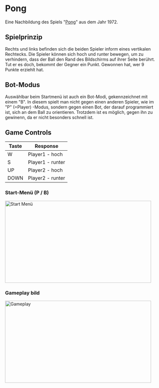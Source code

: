# Pong
Eine Nachbildung des Spiels "[Pong](https://de.wikipedia.org/wiki/Pong)" aus dem Jahr 1972.

## Spielprinzip
Rechts und links befinden sich die beiden Spieler inform eines vertikalen Rechtecks.
Die Spieler können sich hoch und runter bewegen, um zu verhindern, dass der Ball den Rand des Bildschirms auf ihrer Seite berührt.
Tut er es doch, bekommt der Gegner ein Punkt. Gewonnen hat, wer 9 Punkte erziehlt hat.

## Bot-Modus
Auswählbar beim Startmenü ist auch ein Bot-Modi, gekennzeichnet mit einem "B".
In diesem spielt man nicht gegen einen anderen Spieler, wie im "P" (=Player) -Modus, sondern gegen einen Bot, der darauf programmiert ist, sich an dem Ball zu orientieren.
Trotzdem ist es möglich, gegen ihn zu gewinenn, da er nicht besonders schnell ist. 

## Game Controls
|Taste|Response|
|----------|----------|
|W|Player1 - hoch|
|S|Player1 - runter|
|UP|Player2 - hoch|
|DOWN|Player2 - runter|

### Start-Menü (P / B)
<img src="https://i.ibb.co/qy2sMx5/Screenshot-2024-03-28-003912.png" alt="Start Menü" width="480" height="270">

### Gameplay bild
<img src="https://i.ibb.co/1RZL70M/Screenshot-2024-03-28-003953.png" alt="Gameplay" width="480" height="270">
